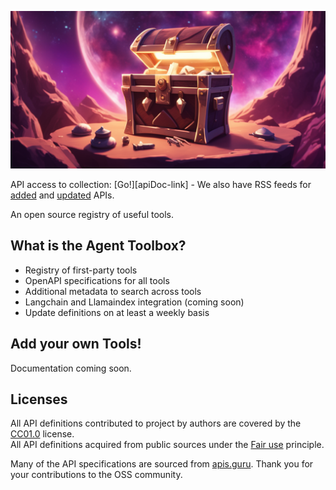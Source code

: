 ![banner]


API access to collection: [Go!][apiDoc-link] - We also have RSS feeds for [added](https://api.apis.guru/v2/added.rss) and [updated](http://api.apis.guru/v2/list.rss) APIs.

An open source registry of useful tools.

What is the Agent Toolbox?
--------------------------
* Registry of first-party tools
* OpenAPI specifications for all tools
* Additional metadata to search across tools
* Langchain and Llamaindex integration (coming soon)
* Update definitions on at least a weekly basis

Add your own Tools!
--------------------------
Documentation coming soon.

Licenses
--------------------------
All API definitions contributed to project by authors are covered by the [CC01.0](https://creativecommons.org/publicdomain/zero/1.0/) license.<br>
All API definitions acquired from public sources under the [Fair use](http://en.wikipedia.org/wiki/Fair_use) principle.

Many of the API specifications are sourced from [apis.guru](https://apis.guru). Thank you for your contributions to the OSS community.

[banner]: /banner.png "Agent Toolbox"
